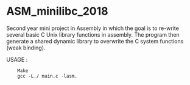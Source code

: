 # ASM_minilibc_2018
Second year mini project in Assembly in which the goal is to re-write several basic C Unix library functions in assembly.
The program then generate a shared dynamic library to overwrite the C system functions (weak binding).

USAGE :
        
        Make
        gcc -L./ main.c -lasm.
